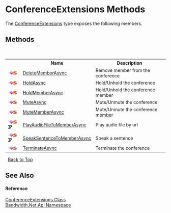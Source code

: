 ﻿# ConferenceExtensions Methods
 

The <a href ="T_Bandwidth_Net_Api_ConferenceExtensions.md">ConferenceExtensions</a> type exposes the following members.


## Methods
&nbsp;<table><tr><th></th><th>Name</th><th>Description</th></tr><tr><td>![Public method](media/pubmethod.gif "Public method")![Static member](media/static.gif "Static member")</td><td><a href ="M_Bandwidth_Net_Api_ConferenceExtensions_DeleteMemberAsync.md">DeleteMemberAsync</a></td><td>
Remove member from the conference</td></tr><tr><td>![Public method](media/pubmethod.gif "Public method")![Static member](media/static.gif "Static member")</td><td><a href ="M_Bandwidth_Net_Api_ConferenceExtensions_HoldAsync.md">HoldAsync</a></td><td>
Hold/Unhold the conference</td></tr><tr><td>![Public method](media/pubmethod.gif "Public method")![Static member](media/static.gif "Static member")</td><td><a href ="M_Bandwidth_Net_Api_ConferenceExtensions_HoldMemberAsync.md">HoldMemberAsync</a></td><td>
Hold/Unhold the conference member</td></tr><tr><td>![Public method](media/pubmethod.gif "Public method")![Static member](media/static.gif "Static member")</td><td><a href ="M_Bandwidth_Net_Api_ConferenceExtensions_MuteAsync.md">MuteAsync</a></td><td>
Mute/Unmute the conference</td></tr><tr><td>![Public method](media/pubmethod.gif "Public method")![Static member](media/static.gif "Static member")</td><td><a href ="M_Bandwidth_Net_Api_ConferenceExtensions_MuteMemberAsync.md">MuteMemberAsync</a></td><td>
Mute/Unmute the conference member</td></tr><tr><td>![Public method](media/pubmethod.gif "Public method")![Static member](media/static.gif "Static member")![Code example](media/CodeExample.png "Code example")</td><td><a href ="M_Bandwidth_Net_Api_ConferenceExtensions_PlayAudioFileToMemberAsync.md">PlayAudioFileToMemberAsync</a></td><td>
Play audio file by url</td></tr><tr><td>![Public method](media/pubmethod.gif "Public method")![Static member](media/static.gif "Static member")![Code example](media/CodeExample.png "Code example")</td><td><a href ="M_Bandwidth_Net_Api_ConferenceExtensions_SpeakSentenceToMemberAsync.md">SpeakSentenceToMemberAsync</a></td><td>
Speak a sentence</td></tr><tr><td>![Public method](media/pubmethod.gif "Public method")![Static member](media/static.gif "Static member")</td><td><a href ="M_Bandwidth_Net_Api_ConferenceExtensions_TerminateAsync.md">TerminateAsync</a></td><td>
Terminate the conference</td></tr></table>&nbsp;
<a href="#conferenceextensions-methods">Back to Top</a>

## See Also


#### Reference
<a href ="T_Bandwidth_Net_Api_ConferenceExtensions.md">ConferenceExtensions Class</a><br /><a href ="N_Bandwidth_Net_Api.md">Bandwidth.Net.Api Namespace</a><br />